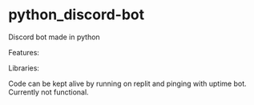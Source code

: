 # python_discord-bot
Discord bot made in python

Features:


Libraries:

Code can be kept alive by running on replit 
and pinging with uptime bot.
Currently not functional.
